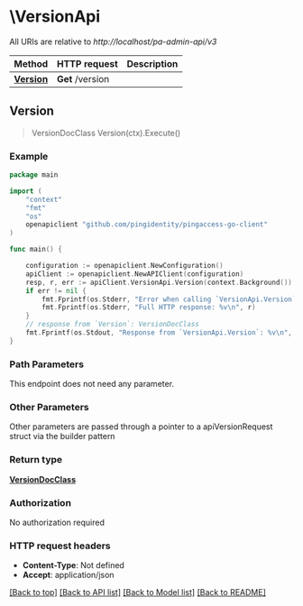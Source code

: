 # \VersionApi

All URIs are relative to *http://localhost/pa-admin-api/v3*

Method | HTTP request | Description
------------- | ------------- | -------------
[**Version**](VersionApi.md#Version) | **Get** /version | 



## Version

> VersionDocClass Version(ctx).Execute()





### Example

```go
package main

import (
    "context"
    "fmt"
    "os"
    openapiclient "github.com/pingidentity/pingaccess-go-client"
)

func main() {

    configuration := openapiclient.NewConfiguration()
    apiClient := openapiclient.NewAPIClient(configuration)
    resp, r, err := apiClient.VersionApi.Version(context.Background()).Execute()
    if err != nil {
        fmt.Fprintf(os.Stderr, "Error when calling `VersionApi.Version``: %v\n", err)
        fmt.Fprintf(os.Stderr, "Full HTTP response: %v\n", r)
    }
    // response from `Version`: VersionDocClass
    fmt.Fprintf(os.Stdout, "Response from `VersionApi.Version`: %v\n", resp)
}
```

### Path Parameters

This endpoint does not need any parameter.

### Other Parameters

Other parameters are passed through a pointer to a apiVersionRequest struct via the builder pattern


### Return type

[**VersionDocClass**](VersionDocClass.md)

### Authorization

No authorization required

### HTTP request headers

- **Content-Type**: Not defined
- **Accept**: application/json

[[Back to top]](#) [[Back to API list]](../README.md#documentation-for-api-endpoints)
[[Back to Model list]](../README.md#documentation-for-models)
[[Back to README]](../README.md)


